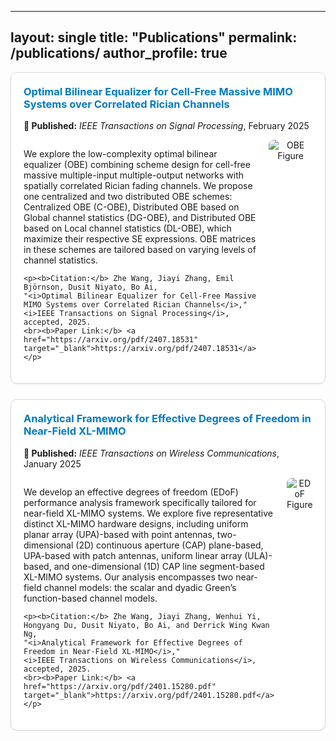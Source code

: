 
---
layout: single
title: "Publications"
permalink: /publications/
author_profile: true
---

<!-- ===== Publication 1 ===== -->
<div style="border:1px solid #ddd; border-radius:10px; padding:20px; margin-bottom:25px; box-shadow:0 1px 3px rgba(0,0,0,0.1); background-color:white;">

<h3 style="margin-top:0;">
<a href="https://arxiv.org/pdf/2407.18531" target="_blank" style="color:#007ACC; text-decoration:none;">
Optimal Bilinear Equalizer for Cell-Free Massive MIMO Systems over Correlated Rician Channels
</a>
</h3>

<p>
<b>📅 Published:</b> <i>IEEE Transactions on Signal Processing</i>, February 2025
</p>

<div style="display:flex; align-items:flex-start; gap:20px;">
  <div style="flex:2;">
    <p>
    We explore the low-complexity optimal bilinear equalizer (OBE) combining scheme design for cell-free massive multiple-input multiple-output networks with spatially correlated Rician fading channels. We propose one centralized and two distributed OBE schemes: Centralized OBE (C-OBE), Distributed OBE based on Global channel statistics (DG-OBE), and Distributed OBE based on Local channel statistics (DL-OBE), which maximize their respective SE expressions. OBE matrices in these schemes are tailored based on varying levels of channel statistics.
    </p>

    <p><b>Citation:</b> Zhe Wang, Jiayi Zhang, Emil Björnson, Dusit Niyato, Bo Ai, 
    "<i>Optimal Bilinear Equalizer for Cell-Free Massive MIMO Systems over Correlated Rician Channels</i>," 
    <i>IEEE Transactions on Signal Processing</i>, accepted, 2025.  
    <br><b>Paper Link:</b> <a href="https://arxiv.org/pdf/2407.18531" target="_blank">https://arxiv.org/pdf/2407.18531</a>
    </p>
  </div>

  <div style="flex:1; text-align:center;">
    <img src="/images/obe_2025.png" alt="OBE Figure" style="max-width:100%; border-radius:8px;"/>
  </div>
</div>
</div>

<!-- ===== Publication 2 ===== -->
<div style="border:1px solid #ddd; border-radius:10px; padding:20px; margin-bottom:25px; box-shadow:0 1px 3px rgba(0,0,0,0.1); background-color:white;">

<h3 style="margin-top:0;">
<a href="https://arxiv.org/pdf/2401.15280.pdf" target="_blank" style="color:#007ACC; text-decoration:none;">
Analytical Framework for Effective Degrees of Freedom in Near-Field XL-MIMO
</a>
</h3>

<p>
<b>📅 Published:</b> <i>IEEE Transactions on Wireless Communications</i>, January 2025
</p>

<div style="display:flex; align-items:flex-start; gap:20px;">
  <div style="flex:2;">
    <p>
    We develop an effective degrees of freedom (EDoF) performance analysis framework specifically tailored for near-field XL-MIMO systems. We explore five representative distinct XL-MIMO hardware designs, including uniform planar array (UPA)-based with point antennas, two-dimensional (2D) continuous aperture (CAP) plane-based, UPA-based with patch antennas, uniform linear array (ULA)-based, and one-dimensional (1D) CAP line segment-based XL-MIMO systems. Our analysis encompasses two near-field channel models: the scalar and dyadic Green’s function-based channel models.
    </p>

    <p><b>Citation:</b> Zhe Wang, Jiayi Zhang, Wenhui Yi, Hongyang Du, Dusit Niyato, Bo Ai, and Derrick Wing Kwan Ng, 
    "<i>Analytical Framework for Effective Degrees of Freedom in Near-Field XL-MIMO</i>," 
    <i>IEEE Transactions on Wireless Communications</i>, accepted, 2025.  
    <br><b>Paper Link:</b> <a href="https://arxiv.org/pdf/2401.15280.pdf" target="_blank">https://arxiv.org/pdf/2401.15280.pdf</a>
    </p>
  </div>

  <div style="flex:1; text-align:center;">
    <img src="/images/edof_2025.png" alt="EDoF Figure" style="max-width:100%; border-radius:8px;"/>
  </div>
</div>
</div>
